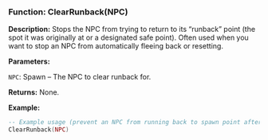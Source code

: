 ### Function: ClearRunback(NPC)

**Description:** Stops the NPC from trying to return to its “runback” point (the spot it was originally at or a designated safe point). Often used when you want to stop an NPC from automatically fleeing back or resetting.

**Parameters:**

`NPC`: Spawn – The NPC to clear runback for.

**Returns:** None.

**Example:**

```lua
-- Example usage (prevent an NPC from running back to spawn point after combat)
ClearRunback(NPC)
```